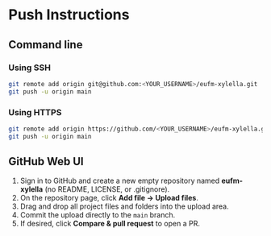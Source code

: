 # Push Instructions

## Command line

### Using SSH
```bash
git remote add origin git@github.com:<YOUR_USERNAME>/eufm-xylella.git
git push -u origin main
```

### Using HTTPS
```bash
git remote add origin https://github.com/<YOUR_USERNAME>/eufm-xylella.git
git push -u origin main
```

## GitHub Web UI
1. Sign in to GitHub and create a new empty repository named **eufm-xylella** (no README, LICENSE, or .gitignore).
2. On the repository page, click **Add file → Upload files**.
3. Drag and drop all project files and folders into the upload area.
4. Commit the upload directly to the `main` branch.
5. If desired, click **Compare & pull request** to open a PR.
